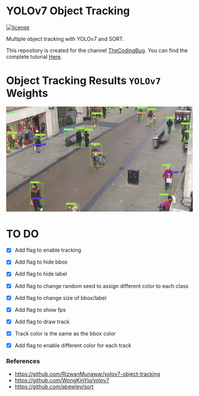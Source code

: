 # YOLOv7 Object Tracking


[![license](https://img.shields.io/github/license/mashape/apistatus.svg)](LICENSE)

Multiple object tracking with YOLOv7 and SORT. 

This repository is created for the channel [TheCodingBug](https://www.youtube.com/channel/UCcNgapXcZkyW10FIOohZ1uA).
You can find the complete tutorial [Here](https://www.youtube.com/channel/UCcNgapXcZkyW10FIOohZ1uA).

# Object Tracking Results ``YOLOv7`` Weights

<p align="center"><img src="test.gif" width="640"\></p>

# TO DO
* [x] Add flag to enable tracking
* [x] Add flag to hide bbox
* [x] Add flag to hide label
* [x] Add flag to change random seed to assign different color to each class
* [x] Add flag to change size of bbox/label
* [x] Add flag to show fps
* [x] Add flag to draw track
* [x] Track color is the same as the bbox color
* [x] Add flag to enable different color for each track


 ### References
 - https://github.com/RizwanMunawar/yolov7-object-tracking
 - https://github.com/WongKinYiu/yolov7
 - https://github.com/abewley/sort

